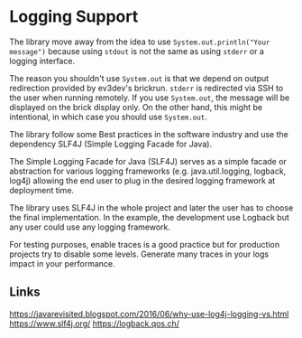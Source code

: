 # Logging Support

The library move away from the idea to use `System.out.println("Your message")`
because using `stdout` is not the same as using `stderr` or a logging interface.

The reason you shouldn't use `System.out` is that we depend on output redirection
provided by ev3dev's brickrun. `stderr` is redirected via SSH to the user
when running remotely. If you use `System.out`, the message will be
displayed on the brick display only. On the other hand, this might
be intentional, in which case you should use `System.out`.

The library follow some Best practices in the software industry and use
the dependency SLF4J (Simple Logging Facade for Java).

The Simple Logging Facade for Java (SLF4J) serves as
a simple facade or abstraction for various logging frameworks
(e.g. java.util.logging, logback, log4j) allowing
the end user to plug in the desired logging framework at deployment time.

The library uses SLF4J in the whole project and later the user has to
choose the final implementation. In the example, the development use
Logback but any user could use any logging framework.

For testing purposes, enable traces is a good practice but for
production projects try to disable some levels.
Generate many traces in your logs impact in your performance.

## Links

https://javarevisited.blogspot.com/2016/06/why-use-log4j-logging-vs.html
https://www.slf4j.org/
https://logback.qos.ch/

